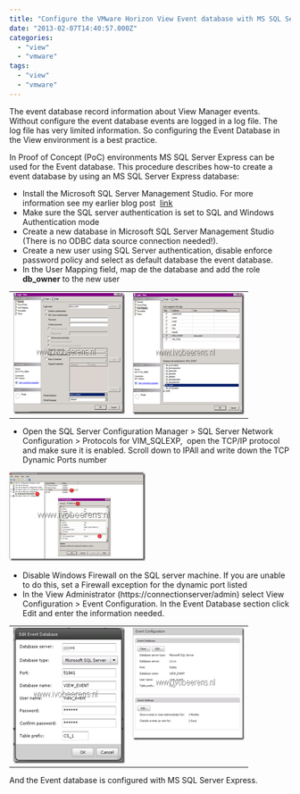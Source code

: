 ```yaml
---
title: "Configure the VMware Horizon View Event database with MS SQL Server Express"
date: "2013-02-07T14:40:57.000Z"
categories: 
  - "view"
  - "vmware"
tags: 
  - "view"
  - "vmware"
---
```


The event database record information about View Manager events. Without configure the event database events are logged in a log file. The log file has very limited information. So configuring the Event Database in the View environment is a best practice.

In Proof of Concept (PoC) environments MS SQL Server Express can be used for the Event database. This procedure describes how-to create a event database by using an MS SQL Server Express database:

- Install the Microsoft SQL Server Management Studio. For more information see my earlier blog post  [link](https://www.ivobeerens.nl/2011/12/08/add-sql-server-management-studio-to-microsoft-sql-server-express-2008-r2/)
- Make sure the SQL server authentication is set to SQL and Windows Authentication mode
- Create a new database in Microsoft SQL Server Management Studio (There is no ODBC data source connection needed!).
- Create a new user using SQL Server authentication, disable enforce password policy and select as default database the event database.
- In the User Mapping field, map de the database and add the role **db\_owner** to the new user

<table border="0" width="400" cellspacing="0" cellpadding="2"><tbody><tr><td valign="top" width="200"><a href="https://www.ivobeerens.nl/wp-content/uploads/2013/02/image.png"><img style="background-image: none; padding-left: 0px; padding-right: 0px; display: inline; padding-top: 0px; border-width: 0px;" title="image" src="images/image_thumb.png" alt="image" width="244" height="217" border="0"></a></td><td valign="top" width="200"><a href="https://www.ivobeerens.nl/wp-content/uploads/2013/02/image1.png"><img style="background-image: none; padding-left: 0px; padding-right: 0px; display: inline; padding-top: 0px; border-width: 0px;" title="image" src="images/image_thumb1.png" alt="image" width="244" height="218" border="0"></a></td></tr></tbody></table>

- Open the SQL Server Configuration Manager > SQL Server Network Configuration > Protocols for VIM\_SQLEXP,  open the TCP/IP protocol and make sure it is enabled. Scroll down to IPAll and write down the TCP Dynamic Ports number

[![image](images/image_thumb2.png "image")](https://www.ivobeerens.nl/wp-content/uploads/2013/02/image2.png)

- Disable Windows Firewall on the SQL server machine. If you are unable to do this, set a Firewall exception for the dynamic port listed
- In the View Administrator (https://connectionserver/admin) select View Configuration > Event Configuration. In the Event Database section click Edit and enter the information needed.

<table border="0" width="400" cellspacing="0" cellpadding="2"><tbody><tr><td valign="top" width="200"><a href="https://www.ivobeerens.nl/wp-content/uploads/2013/02/image3.png"><img style="background-image: none; padding-left: 0px; padding-right: 0px; display: inline; padding-top: 0px; border-width: 0px;" title="image" src="images/image_thumb3.png" alt="image" width="226" height="244" border="0"></a></td><td valign="top" width="200"><a href="https://www.ivobeerens.nl/wp-content/uploads/2013/02/image4.png"><img style="background-image: none; padding-left: 0px; padding-right: 0px; display: inline; padding-top: 0px; border-width: 0px;" title="image" src="images/image_thumb4.png" alt="image" width="244" height="202" border="0"></a></td></tr></tbody></table>

And the Event database is configured with MS SQL Server Express.
